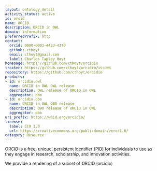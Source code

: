```yaml
---
layout: ontology_detail
activity_status: active
id: orcid
name: ORCID
description: ORCID in OWL
domain: information
preferredPrefix: http
contact:
  orcid: 0000-0003-4423-4370
  github: cthoyt
  email: cthoyt@gmail.com
  label: Charles Tapley Hoyt
homepage: https://github.com/cthoyt/orcidio
tracker: https://github.com/cthoyt/orcidio/issues
repository: https://github.com/cthoyt/orcidio
products:
- id: orcidio.owl
  name: ORCID in OWL OWL release
  description: OWL release of ORCID in OWL
  aggregator: obo
- id: orcidio.obo
  name: ORCID in OWL OBO release
  description: OBO release of ORCID in OWL
  aggregator: obo
uri_prefix: https://w3id.org/orcidio/
license:
  label: CC0 1.0
  url: https://creativecommons.org/publicdomain/zero/1.0/
category: Resource
---
```


ORCID is a free, unique, persistent identifier (PID) for individuals
to use as they engage in research, scholarship, and innovation
activities.

We provide a rendering of a subset of ORCID (orcidio)
